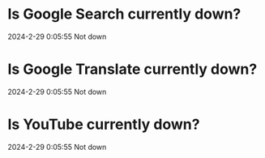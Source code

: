 # Is Google Search currently down?

2024-2-29 0:05:55 Not down

# Is Google Translate currently down?

2024-2-29 0:05:55 Not down

# Is YouTube currently down?

2024-2-29 0:05:55 Not down

